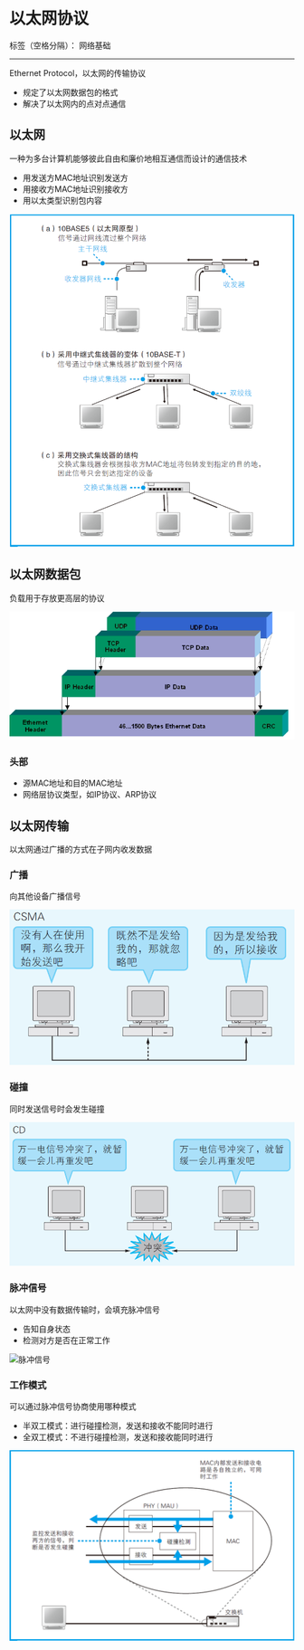 # 以太网协议

标签（空格分隔）： 网络基础

---

Ethernet Protocol，以太网的传输协议

* 规定了以太网数据包的格式
* 解决了以太网内的点对点通信

## 以太网

一种为多台计算机能够彼此自由和廉价地相互通信而设计的通信技术

* 用发送方MAC地址识别发送方
* 用接收方MAC地址识别接收方
* 用以太类型识别包内容

![以太网](https://raw.githubusercontent.com/wchaochao/images/master/gitbook-network-base/ethernet.png)

## 以太网数据包

负载用于存放更高层的协议

![以太网数据包](https://raw.githubusercontent.com/wchaochao/images/master/gitbook-network-base/tcp-package.png)

### 头部

* 源MAC地址和目的MAC地址
* 网络层协议类型，如IP协议、ARP协议

## 以太网传输

以太网通过广播的方式在子网内收发数据

### 广播

向其他设备广播信号

![CSMA机制](https://raw.githubusercontent.com/wchaochao/images/master/gitbook-computer-base/ethernet-CSMA.png)

### 碰撞

同时发送信号时会发生碰撞

![CD机制](https://raw.githubusercontent.com/wchaochao/images/master/gitbook-computer-base/ethernet-CD.png)

### 脉冲信号

以太网中没有数据传输时，会填充脉冲信号

* 告知自身状态
* 检测对方是否在正常工作

![脉冲信号](https://raw.githubusercontent.com/wchaochao/images/master/gitbook-computer-base/pulse.png)

### 工作模式

可以通过脉冲信号协商使用哪种模式

* 半双工模式：进行碰撞检测，发送和接收不能同时进行
* 全双工模式：不进行碰撞检测，发送和接收能同时进行

![工作模式](https://raw.githubusercontent.com/wchaochao/images/master/gitbook-network-base/work-mode.png)
